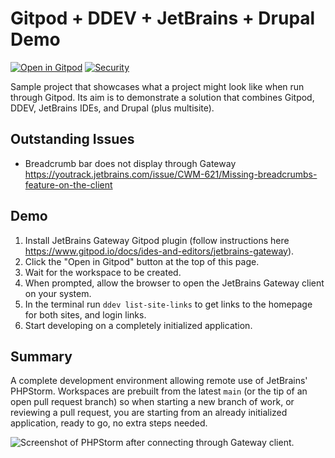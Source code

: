 # Gitpod + DDEV + JetBrains + Drupal Demo

[![Open in Gitpod](https://gitpod.io/button/open-in-gitpod.svg)](https://gitpod.io/#https://github.com/digitalpolygon/gitpod-ddev-demo) [![Security](https://github.com/digitalpolygon/gitpod-ddev-demo/actions/workflows/security.yml/badge.svg)](https://github.com/digitalpolygon/gitpod-ddev-demo/actions/workflows/security.yml)

Sample project that showcases what a project might look like when run through Gitpod. Its aim is to demonstrate a
solution that combines Gitpod, DDEV, JetBrains IDEs, and Drupal (plus multisite).

## Outstanding Issues

- Breadcrumb bar does not display through Gateway https://youtrack.jetbrains.com/issue/CWM-621/Missing-breadcrumbs-feature-on-the-client

## Demo

1. Install JetBrains Gateway Gitpod plugin (follow instructions here https://www.gitpod.io/docs/ides-and-editors/jetbrains-gateway).
2. Click the "Open in Gitpod" button at the top of this page.
3. Wait for the workspace to be created.
4. When prompted, allow the browser to open the JetBrains Gateway client on your system.
5. In the terminal run `ddev list-site-links` to get links to the homepage for both sites, and login links.
6. Start developing on a completely initialized application.

## Summary

A complete development environment allowing remote use of JetBrains' PHPStorm. Workspaces are prebuilt from the latest `main` (or the tip of an open pull request branch) so when starting a new branch of work, or reviewing a pull request, you are starting from an already initialized application, ready to go, no extra steps needed.

![Screenshot of PHPStorm after connecting through Gateway client.](https://user-images.githubusercontent.com/419534/188730200-f52f8fcc-e6a8-48c0-8209-c761f48dfefc.png)
